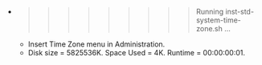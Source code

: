 * >>>>>>>>> Running inst-std-system-time-zone.sh ...
  * Insert Time Zone menu in Administration.
  * Disk size = 5825536K. Space Used = 4K. Runtime = 00:00:00:01.
